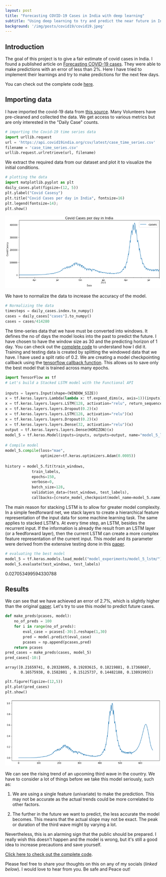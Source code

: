 ```yaml
---
layout: post
title: "Forecasting COVID-19 Cases in India with deep learning"
subtitle: "Using deep learning to try and predict the near future in Indian Covid cases."
background: '/img/posts/covid19/covid19.jpeg'
---
```

## Introduction

The goal of this project is to give a fair estimate of covid cases in India. I found a published article on [Forecasting COVID-19 cases](https://reader.elsevier.com/reader/sd/pii/S2211379721000048?token=96B6C9E2813943F5D2FE4882F66A79AFA5E8779BC525996AA7E6F9EE1B924E254C50FC4994A800B07CE92EADF065D17B&originRegion=eu-west-1&originCreation=20210815022455). They were able to make predictions with an error of less than 2%. Here I have tried to implement their learnings and try to make predictions for the next few days.

You can check out the complete code [here](https://github.com/realnihal/Forecasting-COVID-19-cases).

## Importing data

I have imported the covid-19 data from [this source](https://documenter.getpostman.com/view/10724784/SzYXXKmA). Many Volunteers have pre-cleaned and collected the data. We get access to various metrics but are only interested in the "Daily Case" counts.

```python
# importing the Covid-19 time series data
import urllib.request
url = 'https://api.covid19india.org/csv/latest/case_time_series.csv'
filename = 'case_time_series.csv'
urllib.request.urlretrieve(url, filename)
```
We extract the required data from our dataset and plot it to visualize the initial conditions.

```python
# plotting the data
import matplotlib.pyplot as plt
daily_cases.plot(figsize=(12, 5))
plt.ylabel("Covid Casesy")
plt.title("Covid Cases per day in India", fontsize=16)
plt.legend(fontsize=14);
plt.show()
```


    
![png](\img\posts\covid19\output_4_0.png)
    

We have to normalize the data to increase the accuracy of the model.

```python
# Normalizing the data
timesteps = daily_cases.index.to_numpy()
cases = daily_cases["cases"].to_numpy()
cases = cases/414280
```

The time-series data that we have must be converted into windows. It defines the no of days the model looks into the past to predict the future. I have chosen to have the window size as 30 and the predicting horizon of 1 day. You can check out the [complete code](https://github.com/realnihal/Forecasting-COVID-19-cases) to understand how I did it.
Training and testing data is created by splitting the windowed data that we have. I have used a split ratio of 0.2.
We are creating a model checkpointing callback using the [tensorflow callback function](https://www.tensorflow.org/api_docs/python/tf/keras/callbacks/ModelCheckpoint). This allows us to save only the best model that is trained across many epochs.


```python
import TensorFlow as tf
# Let's build a Stacked LSTM model with the Functional API

inputs = layers.Input(shape=(WINDOW_SIZE))
x = tf.keras.layers.Lambda(lambda x: tf.expand_dims(x, axis=1))(inputs) # expand input dimension to be compatible with LSTM
x = tf.keras.layers.layers.LSTM(128, activation="relu", return_sequences=True)(x) 
x = tf.keras.layers.layers.Dropout(0.2)(x)
x = tf.keras.layers.layers.LSTM(128, activation="relu")(x)
x = tf.keras.layers.layers.Dropout(0.2)(x)
x = tf.keras.layers.layers.Dense(32, activation="relu")(x)
output = tf.keras.layers.layers.Dense(HORIZON)(x)
model_5 = tf.keras.Model(inputs=inputs, outputs=output, name="model_5_lstm")

# Compile model
model_5.compile(loss="mae",
                optimizer=tf.keras.optimizers.Adam(0.0005))

history = model_5.fit(train_windows,
            train_labels,
            epochs=150,
            verbose=0,
            batch_size=128,
            validation_data=(test_windows, test_labels),
            callbacks=[create_model_checkpoint(model_name=model_5.name)])
```
The main reason for stacking LSTM is to allow for greater model complexity. In a simple feedforward net, we stack layers to create a hierarchical feature representation of the input data for some machine learning task. The same applies to stacked LSTM's.
At every time step, an LSTM, besides the recurrent input. If the information is already the result from an LSTM layer (or a feedforward layer), then the current LSTM can create a more complex feature representation of the current input. This model and its parameter were derived from the extensive testing done in this [paper](https://reader.elsevier.com/reader/sd/pii/S2211379721000048?token=96B6C9E2813943F5D2FE4882F66A79AFA5E8779BC525996AA7E6F9EE1B924E254C50FC4994A800B07CE92EADF065D17B&originRegion=eu-west-1&originCreation=20210815022455).

```python
# evaluating the best model
model_5 = tf.keras.models.load_model("model_experiments/model_5_lstm/")
model_5.evaluate(test_windows, test_labels)
```
 0.027053499594330788



## Results

We can see that we have achieved an error of 2.7%, which is slightly higher than the original [paper](https://reader.elsevier.com/reader/sd/pii/S2211379721000048?token=96B6C9E2813943F5D2FE4882F66A79AFA5E8779BC525996AA7E6F9EE1B924E254C50FC4994A800B07CE92EADF065D17B&originRegion=eu-west-1&originCreation=20210815022455). Let's try to use this model to predict future cases.


```python
def make_preds(pcases, model):
    no_of_preds = 100
    for i in range(no_of_preds):
        eval_case = pcases[-30:].reshape(1,30)
        pred = model.predict(eval_case)
        pcases = np.append(pcases,pred)
    return pcases
pred_cases = make_preds(cases, model_5)
pred_cases[-10:]
```




    array([0.21659741, 0.20328695, 0.19203615, 0.18219881, 0.17360687,
           0.16575938, 0.1582801 , 0.15125737, 0.14482188, 0.13891993])




```python
plt.figure(figsize=(12,5))
plt.plot(pred_cases)
plt.show()
```


    
![png](\img\posts\covid19\output_17_0.png)
    


We can see the rising trend of an upcoming third wave in the country. We have to consider a lot of things before we take this model seriously, such as:

1. We are using a single feature (univariate) to make the prediction. This may not be accurate as the actual trends could be more correlated to other factors.

2. The further in the future we want to predict, the less accurate the model becomes. This means that the actual slope may not be exact. The peak or duration of the third wave might by varying a lot.

Nevertheless, this is an alarming sign that the public should be prepared. I really wish this doesn't happen and the model is wrong, but it's still a good idea to increase precautions and save yourself.

[Click here to check out the complete code](https://github.com/realnihal/Forecasting-COVID-19-cases).

Please feel free to share your thoughts on this on any of my socials (*linked below*). I would love to hear from you. Be safe and Peace out!
